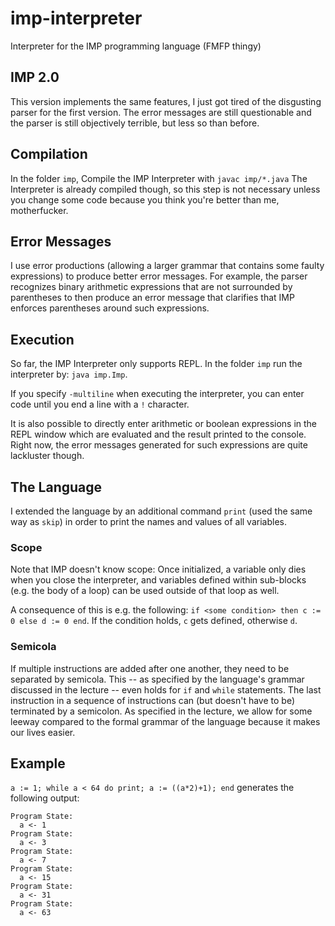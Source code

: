 # imp-interpreter

Interpreter for the IMP programming language (FMFP thingy)

## IMP 2.0

This version implements the same features, I just got tired of the disgusting parser for the first version. The error messages are still questionable and the parser is still objectively terrible, but less so than before.

## Compilation

In the folder `imp`, Compile the IMP Interpreter with `javac imp/*.java`
The Interpreter is already compiled though, so this step is not necessary unless you change some code because you think you're better than me, motherfucker.

## Error Messages

I use error productions (allowing a larger grammar that contains some faulty expressions) to produce better error messages. For example, the parser recognizes binary arithmetic expressions that are not surrounded by parentheses to then produce an error message that clarifies that IMP enforces parentheses around such expressions.

## Execution

So far, the IMP Interpreter only supports REPL. In the folder `imp` run the interpreter by: `java imp.Imp`.

If you specify `-multiline` when executing the interpreter, you can enter code until you end a line with a `!` character.

It is also possible to directly enter arithmetic or boolean expressions in the REPL window which are evaluated and the result printed to the console. Right now, the error messages generated for such expressions are quite lackluster though.

## The Language

I extended the language by an additional command `print` (used the same way as `skip`) in order to print the names and values of all variables.

### Scope

Note that IMP doesn't know scope: Once initialized, a variable only dies when you close the interpreter, and variables defined within sub-blocks (e.g. the body of a loop) can be used outside of that loop as well.

A consequence of this is e.g. the following: `if <some condition> then c := 0 else d := 0 end`. If the condition holds, `c` gets defined, otherwise `d`.

### Semicola

If multiple instructions are added after one another, they need to be separated by semicola. This -- as specified by the language's grammar discussed in the lecture -- even holds for `if` and `while` statements. The last instruction in a sequence of instructions can (but doesn't have to be) terminated by a semicolon. As specified in the lecture, we allow for some leeway compared to the formal grammar of the language because it makes our lives easier.

## Example

`a := 1; while a < 64 do print; a := ((a*2)+1); end` generates the following output:

    Program State:
      a <- 1
    Program State:
      a <- 3
    Program State:
      a <- 7
    Program State:
      a <- 15
    Program State:
      a <- 31
    Program State:
      a <- 63
